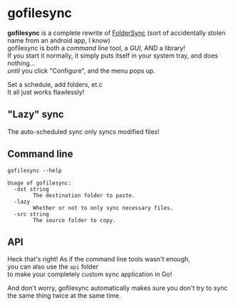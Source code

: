 # gofilesync

**gofilesync** is a complete rewrite of [FolderSync](https://legolord208.github.io/software#foldersync) (sort of accidentally stolen name from an android app, I know)  
gofilesync is both a *command line* tool, a *GUI*, AND a library!  
If you start it normally, it simply puts itself in your system tray, and does nothing...  
*until* you click "Configure", and the menu pops up.

Set a schedule, add folders, et.c  
It all just works flawlessly!

## "Lazy" sync

The auto-scheduled sync only syncs modified files!

## Command line

`gofilesync --help`  
```
Usage of gofilesync:
  -dst string
    	The destination folder to paste.
  -lazy
    	Whether or not to only sync necessary files.
  -src string
    	The source folder to copy.
```

## API

Heck that's right! As if the command line tools wasn't enough,  
you can also use the `api` folder  
to make your completely custom sync application in Go!

And don't worry, gofilesync automatically makes sure you don't try to sync the same thing twice at the same time.
